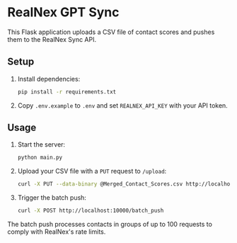 # RealNex GPT Sync

This Flask application uploads a CSV file of contact scores and pushes them to the RealNex Sync API.

## Setup

1. Install dependencies:
   ```bash
   pip install -r requirements.txt
   ```
2. Copy `.env.example` to `.env` and set `REALNEX_API_KEY` with your API token.

## Usage

1. Start the server:
   ```bash
   python main.py
   ```
2. Upload your CSV file with a `PUT` request to `/upload`:
   ```bash
   curl -X PUT --data-binary @Merged_Contact_Scores.csv http://localhost:10000/upload
   ```
3. Trigger the batch push:
   ```bash
   curl -X POST http://localhost:10000/batch_push
   ```

The batch push processes contacts in groups of up to 100 requests to comply with RealNex's rate limits.
